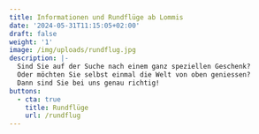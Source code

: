 ```yaml
---
title: Informationen und Rundflüge ab Lommis
date: '2024-05-31T11:15:05+02:00'
draft: false
weight: '1'
image: /img/uploads/rundflug.jpg
description: |-
  Sind Sie auf der Suche nach einem ganz speziellen Geschenk?
  Oder möchten Sie selbst einmal die Welt von oben geniessen?
  Dann sind Sie bei uns genau richtig!
buttons:
  - cta: true
    title: Rundflüge
    url: /rundflug
---
```


